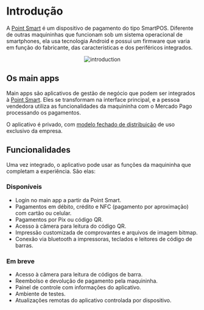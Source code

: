 # Introdução

A [Point Smart](/developers/pt/docs/mp-point/landing) é um dispositivo de pagamento do tipo SmartPOS. Diferente de outras maquininhas que funcionam sob um sistema operacional de smartphones, ela usa tecnologia Android e possui um firmware que varia em função do fabricante, das características e dos periféricos integrados.

<center>

![introduction](/main-apps/introduction-all.png)

</center>

## Os main apps

Main apps são aplicativos de gestão de negócio que podem ser integrados à [Point Smart](/developers/pt/docs/mp-point/landing). Eles se transformam na interface principal, e a pessoa vendedora utiliza as funcionalidades da maquininha com o Mercado Pago processando os pagamentos.  

O aplicativo é privado, com [modelo fechado de distribuição](/developers/pt/docs/main-apps/distribution) de uso exclusivo da empresa.

## Funcionalidades

Uma vez integrado, o aplicativo pode usar as funções da maquininha que completam a experiência. São elas:

### Disponíveis

- Login no main app a partir da Point Smart.
- Pagamentos em débito, crédito e NFC (pagamento por aproximação) com cartão ou celular.
- Pagamentos por Pix ou código QR.
- Acesso à câmera para leitura do código QR.
- Impressão customizada de comprovantes e arquivos de imagem bitmap.
- Conexão via bluetooth a impressoras, teclados e leitores de código de barras.

### Em breve

- Acesso à câmera para leitura de códigos de barra.
- Reembolso e devolução de pagamento pela maquininha.
- Painel de controle com informações do aplicativo.
- Ambiente de testes.
- Atualizações remotas do aplicativo controlada por dispositivo.